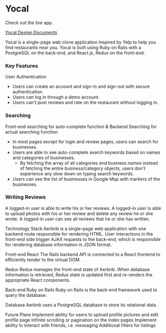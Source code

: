 # Yocal

Check out the live app.

[Yocal Design Documents](https://github.com/hkryucr/fsp-yocal/wiki)

Yocal is a single-page web clone application inspired by Yelp to help you find restaurants near you. Yocal is built using Ruby on Rails with a PostgreSQL on the back-end, and React.js, Redux on the front-end. 

### Key Features

User Authentication
- Users can create an account and sign-in and sign-out with secure authentication.
- Users can log in through a demo account.
- Users can't post reviews and rate on the restaurant without logging in.

### Searching
Front-end searching for auto-complete function & Backend Searching for actual searching function 
- In most pages except for login and review pages, users can search for businesses.
- Users are able to see auto-complete search keywords based on names and categories of businesses.
  - By fetching the array of all categories and business names instead of fetching the entire business/category objects, users don't experience any slow down on typing search keywords. 
- Users can see the list of businesses in Google Map with markers of the businesses.


### Writing Reviews
A logged-in user is able to write his or her reviews.
A logged-in user is able to upload photos with his or her review and delete any review he or she wrote.
A logged-in user can see all reviews that he or she has written.


Technology Stack
Aerbnb is a single-page web application with one backend route responsible for rendering HTML. User interactions in the front-end side trigger AJAX requests to the back-end, which is responsible for rendering database information in JSON format.

Front-end
React
The Rails backend API is connected to a React frontend to efficiently render to the virtual DOM.

Redux
Redux manages the front-end state of Aerbnb. When database information is retrieved, Redux state is updated first and re-renders the appropriate React components.

Back-end
Ruby on Rails
Ruby on Rails is the back-end framework used to query the database.

Database
Aerbnb uses a PostgreSQL database to store its relational data.

Future Plans
Implement ability for users to upload profile pictures and edit profile page
Infinite scrolling or pagination on the index pages
Implement ability to interact with friends, i.e. messaging
Additional filters for listings

